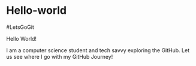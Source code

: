 # Hello-world
#LetsGoGit

Hello World!

I am a computer science student and tech savvy exploring the GitHub.
Let us see where I go with my GitHub Journey!

